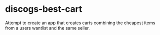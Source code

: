 # discogs-best-cart
Attempt to create an app that creates carts combining the cheapest items from a users wantlist and the same seller.
